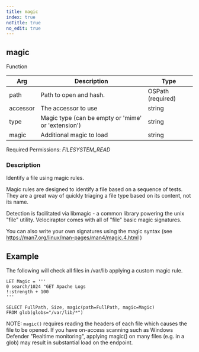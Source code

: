 ```yaml
---
title: magic
index: true
noTitle: true
no_edit: true
---
```




<div class="vql_item"></div>


## magic
<span class='vql_type pull-right page-header'>Function</span>



<div class="vqlargs"></div>

Arg | Description | Type
----|-------------|-----
path|Path to open and hash.|OSPath (required)
accessor|The accessor to use|string
type|Magic type (can be empty or 'mime' or 'extension')|string
magic|Additional magic to load|string

Required Permissions: 
<i class="linkcolour label pull-right label-success">FILESYSTEM_READ</i>

### Description

Identify a file using magic rules.

Magic rules are designed to identify a file based on a sequence of
tests. They are a great way of quickly triaging a file type based
on its content, not its name.

Detection is facilitated via libmagic - a common library powering
the unix "file" utility. Velociraptor comes with all of "file"
basic magic signatures.

You can also write your own signatures using the magic syntax (see
https://man7.org/linux/man-pages/man4/magic.4.html )

## Example

The following will check all files in /var/lib applying a custom
magic rule.

```vql
LET Magic = '''
0 search/1024 "GET Apache Logs
!:strength + 100
'''

SELECT FullPath, Size, magic(path=FullPath, magic=Magic)
FROM glob(globs="/var/lib/*")
```

NOTE: `magic()` requires reading the headers of each file which
causes the file to be opened. If you have on-access scanning such
as Windows Defender "Realtime monitoring", applying magic() on
many files (e.g. in a glob) may result in substantial load on the
endpoint.


